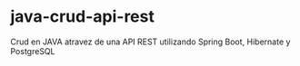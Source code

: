 # java-crud-api-rest
Crud en JAVA atravez de una API REST utilizando Spring Boot, Hibernate y PostgreSQL

